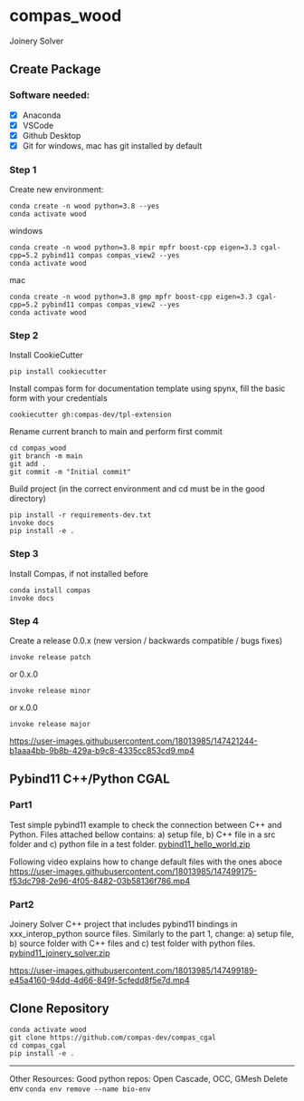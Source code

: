 # compas_wood

Joinery Solver


## Create Package

### Software needed:
- [x] Anaconda
- [x] VSCode
- [x] Github Desktop
- [x] Git for windows, mac has git installed by default

### Step 1
Create new environment:
```
conda create -n wood python=3.8 --yes
conda activate wood
```
windows
``` 
conda create -n wood python=3.8 mpir mpfr boost-cpp eigen=3.3 cgal-cpp=5.2 pybind11 compas compas_view2 --yes 
conda activate wood
```
mac
```
conda create -n wood python=3.8 gmp mpfr boost-cpp eigen=3.3 cgal-cpp=5.2 pybind11 compas compas_view2 --yes
conda activate wood
```


### Step 2

Install CookieCutter
```
pip install cookiecutter
```

Install compas form for documentation template using spynx,  fill the basic form with your credentials
```
cookiecutter gh:compas-dev/tpl-extension
```

Rename current branch to main and perform first commit
```
cd compas_wood
git branch -m main
git add .
git commit -m "Initial commit"
```

Build project (in the correct environment and cd must be in the good directory)
```
pip install -r requirements-dev.txt
invoke docs
pip install -e .
```

### Step 3
Install Compas, if not installed before
```
conda install compas
invoke docs
```

### Step 4
Create a release 0.0.x (new version / backwards compatible / bugs fixes)

```
invoke release patch 
```
or  0.x.0
```
invoke release minor
```
or x.0.0
```
invoke release major
```






https://user-images.githubusercontent.com/18013985/147421244-b1aaa4bb-9b8b-429a-b9c8-4335cc853cd9.mp4

## Pybind11 C++/Python CGAL

### Part1

Test simple pybind11 example to check the connection between C++ and Python.
Files attached bellow contains: a) setup file, b) C++ file in a src folder and c) python file in a test folder.
[pybind11_hello_world.zip](https://github.com/petrasvestartas/compas_wood/files/7781554/pybind11_hello_world.zip)

Following video explains how to change default files with the ones aboce
https://user-images.githubusercontent.com/18013985/147499175-f53dc798-2e96-4f05-8482-03b58136f786.mp4


### Part2

Joinery Solver C++ project that includes pybind11 bindings in xxx_interop_python source files.
Similarly to the part 1, change: a) setup file, b) source folder with C++ files and c) test folder with python files.
[pybind11_joinery_solver.zip](https://github.com/petrasvestartas/compas_wood/files/7781555/pybind11_joinery_solver.zip)

https://user-images.githubusercontent.com/18013985/147499189-e45a4160-94dd-4d66-849f-5cfedd8f5e7d.mp4


## Clone Repository

```
conda activate wood
git clone https://github.com/compas-dev/compas_cgal
cd compas_cgal
pip install -e .
```

___
Other Resources:
Good python repos: Open Cascade, OCC, GMesh
Delete env ```conda env remove --name bio-env ```
